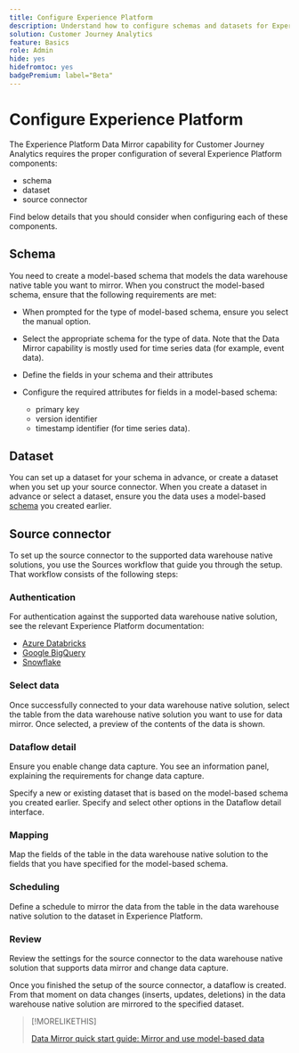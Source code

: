 ```yaml
---
title: Configure Experience Platform
description: Understand how to configure schemas and datasets for Experience Platform Data Mirror for Customer Journey Analytics
solution: Customer Journey Analytics
feature: Basics
role: Admin
hide: yes
hidefromtoc: yes
badgePremium: label="Beta"
---
```

# Configure Experience Platform

The Experience Platform Data Mirror capability for Customer Journey Analytics requires the proper configuration of several Experience Platform components:

* schema
* dataset
* source connector

Find below details that you should consider when configuring each of these components.

## Schema

You need to create a model-based schema that models the data warehouse native table you want to mirror. When you construct the model-based schema, ensure that the following requirements are met:

* When prompted for the type of model-based schema, ensure you select the manual option.
* Select the appropriate schema for the type of data. Note that the Data Mirror capability is mostly used for time series data (for example, event data).
  
* Define the fields in your schema and their attributes
* Configure the required attributes for fields in a model-based schema: 
 
  * primary key 
  * version identifier 
  * timestamp identifier (for time series data).

## Dataset

You can set up a dataset for your schema in advance, or create a dataset when you set up your source connector. 
When you create a dataset in advance or select a dataset, ensure you the data uses a model-based [schema](#schema) you created earlier.


## Source connector

To set up the source connector to the supported data warehouse native solutions, you use the Sources workflow that guide you through the setup. That workflow consists of the following steps:

### Authentication

For authentication against the supported data warehouse native solution, see the relevant Experience Platform documentation:

* [Azure Databricks](https://experienceleague.adobe.com/en/docs/experience-platform/sources/connectors/databases/databricks)
* [Google BigQuery](https://experienceleague.adobe.com/en/docs/experience-platform/sources/connectors/databases/bigquery)
* [Snowflake](https://experienceleague.adobe.com/en/docs/experience-platform/sources/connectors/databases/snowflake)


### Select data

Once successfully connected to your data warehouse native solution, select the table from the data warehouse native solution you want to use for data mirror. Once selected, a preview of the contents of the data is shown.


### Dataflow detail

Ensure you enable change data capture. You see an information panel, explaining the requirements for change data capture.

Specify a new or existing dataset that is based on the model-based schema you created earlier. Specify and select other options in the Dataflow detail interface.


### Mapping

Map the fields of the table in the data warehouse native solution to the fields that you have specified for the model-based schema.


### Scheduling

Define a schedule to mirror the data from the table in the data warehouse native solution to the dataset in Experience Platform.


### Review

Review the settings for the source connector to the data warehouse native solution that supports data mirror and change data capture.


Once you finished the setup of the source connector, a dataflow is created. From that moment on data changes (inserts, updates, deletions) in the data warehouse native solution are mirrored to the specified dataset.


>[!MORELIKETHIS]
>
>[Data Mirror quick start guide: Mirror and use model-based data](data-mirror.md)
>
